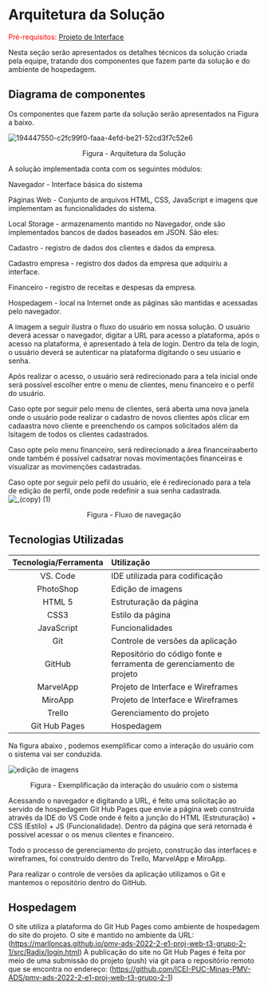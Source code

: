 # Arquitetura da Solução

<span style="color:red">Pré-requisitos: <a href="3-Projeto de Interface.md"> Projeto de Interface</a></span>

Nesta seção serão apresentados os detalhes técnicos da solução criada pela equipe, tratando dos componentes que fazem parte da solução e do ambiente de hospedagem.

## Diagrama de componentes

Os componentes que fazem parte da solução serão apresentados na Figura a baixo.

![194447550-c2fc99f0-faaa-4efd-be21-52cd3f7c52e6](https://user-images.githubusercontent.com/111931438/206769572-e6d1b82d-6073-4159-b8b9-7d68d9941f61.png)

<center>Figura - Arquitetura da Solução</center>

A solução implementada conta com os seguintes módulos:

Navegador - Interface básica do sistema

Páginas Web - Conjunto de arquivos HTML, CSS, JavaScript e imagens que implementam as funcionalidades do sistema.

Local Storage - armazenamento mantido no Navegador, onde são implementados bancos de dados baseados em JSON. São eles: 

Cadastro - registro de dados dos clientes e dados da empresa. 

Cadastro empresa - registro dos dados da empresa que adquiriu a interface.

Financeiro - registro de receitas e despesas da empresa.

Hospedagem - local na Internet onde as páginas são mantidas e acessadas pelo navegador.  

A imagem a seguir ilustra o fluxo do usuário em nossa solução. O usuário deverá acessar o navegador, digitar a URL para acesso a plataforma, após o acesso na plataforma, é apresentado à tela de login. Dentro da tela de login, o usuário deverá se autenticar na plataforma digitando o seu usúario e senha.

Após realizar o acesso, o usuário será redirecionado para a tela inicial onde será possível escolher entre o menu de clientes, menu financeiro e o perfil do usuário.

Caso opte por seguir pelo menu de clientes, será aberta uma nova janela onde o usuário pode realizar o cadastro de novos clientes após clicar em cadaastra novo cliente e preenchendo os campos  solicitados além da lsitagem de todos os clientes cadastrados. 

Caso opte pelo menu financeiro, será redirecionado a área financeiraaberto onde também é possível cadsatrar novas movimentações financeiras e visualizar as movimenções cadastradas.

Caso opte por seguir pelo pefil do usuário, ele é redirecionado para a tela de edição de perfil, onde pode redefinir a sua senha cadastrada.
![_(copy) (1)](https://user-images.githubusercontent.com/111931438/194721805-d266c116-13d5-413f-abf4-870b5aa379bb.png)
<center>Figura - Fluxo de navegação</center>

## Tecnologias Utilizadas

|Tecnologia/Ferramenta|Utilização|
|:-----:|:-----|
|VS. Code|IDE utilizada para codificação|
|PhotoShop|Edição de imagens|
|HTML 5|Estruturação da página|
|CSS3|Estilo da página|
|JavaScript|Funcionalidades|
|Git|Controle de versões da aplicação|
|GitHub|Repositório do código fonte e ferramenta de gerenciamento de projeto|
|MarvelApp|Projeto de Interface e  Wireframes|
|MiroApp|Projeto de Interface e  Wireframes|
|Trello|Gerenciamento do projeto|
|Git Hub Pages |Hospedagem|

Na figura abaixo , podemos exemplificar como a interação do usuário com o sistema vai ser conduzida.

![edição de imagens](https://user-images.githubusercontent.com/111931438/206770997-b8a2f7c9-719e-455c-9995-98ae8f6aa515.png)
<center>Figura - Exemplificação da interação do usuário com o sistema</center>

Acessando o navegador e digitando a URL, é feito uma solicitação ao servido de hospedagem Git Hub Pages que envie a página web construída através da IDE do VS Code onde é feito a junção do HTML (Estruturação) + CSS (Estilo) + JS (Funcionalidade). Dentro da página que será retornada é possível acessar o os menus clientes e financeiro.

Todo o processo de gerenciamento do projeto, construção das interfaces e wireframes, foi construído dentro do Trello, MarvelApp e MiroApp.

Para realizar o controle de versões da aplicação utilizamos o Git e mantemos o repositório dentro do GitHub.


## Hospedagem

O site utiliza a plataforma do Git Hub Pages como ambiente de hospedagem do site do projeto. O site é mantido no ambiente da URL: 
(https://marlloncas.github.io/pmv-ads-2022-2-e1-proj-web-t3-grupo-2-1/src/Radix/login.html)
A publicação do site no Git Hub Pages é feita por meio de uma submissão do projeto (push) via git para o repositório remoto que se encontra no endereço: 
(https://github.com/ICEI-PUC-Minas-PMV-ADS/pmv-ads-2022-2-e1-proj-web-t3-grupo-2-1)




